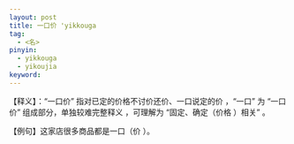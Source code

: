 ```yaml
---
layout: post
title: 一口价 'yikkouga
tag:
  - <名>
pinyin: 
  - yikkouga
  - yikoujia
keyword: 
---
```


  
【释义】：“一口价” 指对已定的价格不讨价还价、一口说定的价 ，“一口” 为 “一口价” 组成部分，单独较难完整释义 ，可理解为 “固定、确定（价格 ）相关” 。                   
                               
【例句】这家店很多商品都是一口（价 ）。                 
         

 
               
     
           